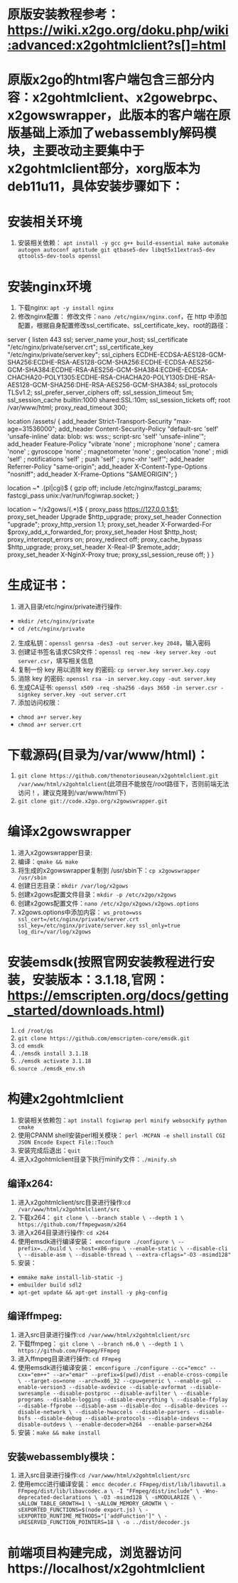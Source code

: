 # 原版安装教程参考：https://wiki.x2go.org/doku.php/wiki:advanced:x2gohtmlclient?s[]=html
# 原版x2go的html客户端包含三部分内容：x2gohtmlclient、x2gowebrpc、x2gowswrapper，此版本的客户端在原版基础上添加了webassembly解码模块，主要改动主要集中于x2gohtmlclient部分，xorg版本为deb11u11，具体安装步骤如下：

# 安装相关环境
1. 安装相关依赖：
`apt install -y gcc g++ build-essential make automake autogen autoconf aptitude git qtbase5-dev libqt5x11extras5-dev qttools5-dev-tools openssl`

# 安装nginx环境
1. 下载nginx: `apt -y install nginx`
2. 修改nginx配置：
修改文件：`nano /etc/nginx/nginx.conf`，在 http 中添加配置，根据自身配置修改ssl_certificate、ssl_certificate_key、root的路径：

server {
  listen 443 ssl;
  server_name your_host;
  ssl_certificate "/etc/nginx/private/server.crt";
  ssl_certificate_key "/etc/nginx/private/server.key";
  ssl_ciphers ECDHE-ECDSA-AES128-GCM-SHA256:ECDHE-RSA-AES128-GCM-SHA256:ECDHE-ECDSA-AES256-GCM-SHA384:ECDHE-RSA-AES256-GCM-SHA384:ECDHE-ECDSA-CHACHA20-POLY1305:ECDHE-RSA-CHACHA20-POLY1305:DHE-RSA-AES128-GCM-SHA256:DHE-RSA-AES256-GCM-SHA384;
  ssl_protocols TLSv1.2;
  ssl_prefer_server_ciphers off;
  ssl_session_timeout 5m;
  ssl_session_cache builtin:1000  shared:SSL:10m;
  ssl_session_tickets off;
  root /var/www/html;
  proxy_read_timeout 300;

  location /assets/ {
    add_header Strict-Transport-Security "max-age=31536000";
    add_header Content-Security-Policy "default-src 'self' 'unsafe-inline' data: blob: ws: wss:; script-src 'self' 'unsafe-inline'";
    add_header Feature-Policy "vibrate 'none' ; microphone 'none' ; camera 'none' ; gyroscope 'none' ; magnetometer 'none' ; geolocation 'none' ; midi 'self' ; notifications 'self' ; push 'self' ; sync-xhr 'self'";
    add_header Referrer-Policy "same-origin";
    add_header X-Content-Type-Options "nosniff";
    add_header X-Frame-Options "SAMEORIGIN";
  }

  location ~* \.(pl|cgi)$ {
    gzip off;
    include /etc/nginx/fastcgi_params;
    fastcgi_pass  unix:/var/run/fcgiwrap.socket;
  }

  location ~ ^/x2gows/(.*)$ {
    proxy_pass       https://127.0.0.1:$1;
    proxy_set_header Upgrade $http_upgrade;
    proxy_set_header Connection "upgrade";
    proxy_http_version 1.1;
    proxy_set_header X-Forwarded-For $proxy_add_x_forwarded_for;
    proxy_set_header Host $http_host;
    proxy_intercept_errors on;
    proxy_redirect off;
    proxy_cache_bypass $http_upgrade;
    proxy_set_header X-Real-IP $remote_addr;
    proxy_set_header X-NginX-Proxy true;
    proxy_ssl_session_reuse off;
  }
}

# 生成证书：
1. 进入目录/etc/nginx/private进行操作:
- `mkdir /etc/nginx/private`
- `cd /etc/nginx/private`
2. 生成私钥：`openssl genrsa -des3 -out server.key 2048`，输入密码
3. 创建证书签名请求CSR文件：`openssl req -new -key server.key -out server.csr`，填写相关信息
4. 复制一份 key 用以消除 key 的密码: `cp server.key server.key.copy`
5. 消除 key 的密码: `openssl rsa -in server.key.copy -out server.key`
6. 生成CA证书: `openssl x509 -req -sha256 -days 3650 -in server.csr -signkey server.key -out server.crt`
7. 添加访问权限：
- `chmod a+r server.key`
- `chmod a+r server.crt`

# 下载源码(目录为/var/www/html)：
1. `git clone https://github.com/thenotoriousean/x2gohtmlclient.git /var/www/html/x2gohtmlclient`(此项目不能放在/root路径下，否则前端无法访问！，建议克隆到/var/www/html下)
3. `git clone git://code.x2go.org/x2gowswrapper.git`

# 编译x2gowswrapper
1. 进入x2gowswrapper目录: 
2. 编译：`qmake && make`
3. 将生成的x2gowswrapper复制到 /usr/sbin下：`cp x2gowswrapper /usr/sbin`
3. 创建日志目录：`mkdir /var/log/x2gows`
4. 创建x2gows配置文件目录：`mkdir -p /etc/x2go/x2gows`
5. 创建x2gows配置文件：`nano /etc/x2go/x2gows/x2gows.options`
6. x2gows.options中添加内容：
`
ws_proto=wss
ssl_cert=/etc/nginx/private/server.crt
ssl_key=/etc/nginx/private/server.key
ssl_only=true
log_dir=/var/log/x2gows
`

# 安装emsdk(按照官网安装教程进行安装，安装版本：3.1.18,官网：https://emscripten.org/docs/getting_started/downloads.html)
1. `cd /root/qs`
2. `git clone https://github.com/emscripten-core/emsdk.git`
3. `cd emsdk`
4. `./emsdk install 3.1.18`
5. `./emsdk activate 3.1.18`
6. `source ./emsdk_env.sh`


# 构建x2gohtmlclient
1. 安装相关依赖包：`apt install fcgiwrap perl minify websockify python cmake`
2. 使用CPANM shell安装perl相关模块：
`perl -MCPAN -e shell`
`install CGI JSON Encode Expect File::Touch`
3. 安装完成后退出：`quit`
2. 进入x2gohtmlclient目录下执行minify文件：`./minify.sh`

## 编译x264:
1. 进入x2gohtmlclient/src目录进行操作:`cd /var/www/html/x2gohtmlclient/src`
2. 下载x264：
`git clone \
      --branch stable \
      --depth 1 \
      https://github.com/ffmpegwasm/x264
`
3. 进入x264目录进行操作: `cd x264`
4. 使用emsdk进行编译安装：
`
emconfigure ./configure \
      --prefix=../build \
      --host=x86-gnu \
      --enable-static \
      --disable-cli \
      --disable-asm \
      --disable-thread \
      --extra-cflags="-O3 -msimd128"
`
5. 安装：
- `emmake make install-lib-static -j`
- `embuilder build sdl2`
- `apt-get update && apt-get install -y pkg-config`

## 编译ffmpeg:
1. 进入src目录进行操作:`cd /var/www/html/x2gohtmlclient/src`
2. 下载ffmpeg：
`
git clone \
      --branch n6.0 \
      --depth 1 \
      https://github.com/FFmpeg/FFmpeg
`
3. 进入ffmpeg目录进行操作: `cd FFmpeg`
4. 使用emsdk进行编译安装：
`
emconfigure ./configure --cc="emcc" --cxx="em++" --ar="emar" --prefix=$(pwd)/dist --enable-cross-compile \
   --target-os=none --arch=x86_32 --cpu=generic \
    --enable-gpl --enable-version3 --disable-avdevice --disable-avformat --disable-swresample --disable-postproc --disable-avfilter \
    --disable-programs --disable-logging --disable-everything \
    --disable-ffplay --disable-ffprobe --disable-asm --disable-doc --disable-devices --disable-network \
    --disable-hwaccels --disable-parsers --disable-bsfs --disable-debug --disable-protocols --disable-indevs --disable-outdevs \
    --enable-decoder=h264  --enable-parser=h264
`
5. 安装：`make && make install`

## 安装webassembly模块：
1. 进入src目录进行操作:`cd /var/www/html/x2gohtmlclient/src`
2. 使用emcc进行编译安装：
`
emcc decoder.c FFmpeg/dist/lib/libavutil.a FFmpeg/dist/lib/libavcodec.a \
  -I "FFmpeg/dist/include" \
  -Wno-deprecated-declarations \
  -O3 -msimd128 \
  -sMODULARIZE \
  -sALLOW_TABLE_GROWTH=1 \
  -sALLOW_MEMORY_GROWTH \
  -sEXPORTED_FUNCTIONS=$(node export.js) \
  -sEXPORTED_RUNTIME_METHODS="['addFunction']" \
  -sRESERVED_FUNCTION_POINTERS=18 \
  -o ../dist/decoder.js
`
# 前端项目构建完成，浏览器访问https://localhost/x2gohtmlclient
